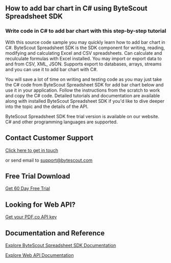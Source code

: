 ## How to add bar chart in C# using ByteScout Spreadsheet SDK

### Write code in C# to add bar chart with this step-by-step tutorial

With this source code sample you may quickly learn how to add bar chart in C#. ByteScout Spreadsheet SDK is the SDK component for writing, reading, modifying and calculating Excel and CSV spreadsheets. Can calculate and reculculate formulas with Excel installed. You may import or export data to and from CSV, XML, JSON. Supports export to databases, arrays, streams and you can use it to add bar chart with C#.

You will save a lot of time on writing and testing code as you may just take the C# code from ByteScout Spreadsheet SDK for add bar chart below and use it in your application. Follow the instructions from the scratch to work and copy the C# code. Detailed tutorials and documentation are available along with installed ByteScout Spreadsheet SDK if you'd like to dive deeper into the topic and the details of the API.

ByteScout Spreadsheet SDK free trial version is available on our website. C# and other programming languages are supported.

## Contact Customer Support

[Click here to get in touch](https://bytescout.zendesk.com/hc/en-us/requests/new?subject=ByteScout%20Spreadsheet%20SDK%20Question)

or send email to [support@bytescout.com](mailto:support@bytescout.com?subject=ByteScout%20Spreadsheet%20SDK%20Question) 

## Free Trial Download

[Get 60 Day Free Trial](https://bytescout.com/download/web-installer?utm_source=github-readme)

## Looking for Web API? 

[Get your PDF.co API key](https://pdf.co/documentation/api?utm_source=github-readme)

## Documentation and Reference

[Explore ByteScout Spreadsheet SDK Documentation](https://bytescout.com/documentation/index.html?utm_source=github-readme)

[Explore Web API Documentation](https://pdf.co/documentation/api?utm_source=github-readme)